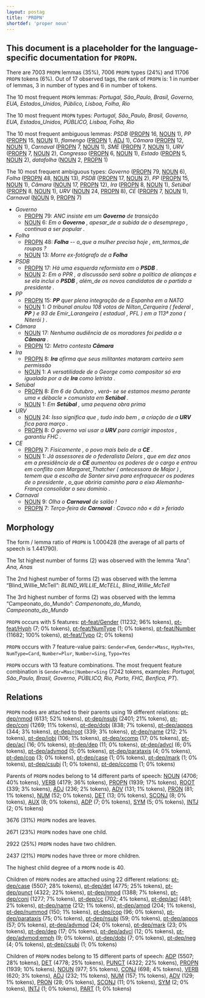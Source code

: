 ```yaml
---
layout: postag
title: 'PROPN'
shortdef: 'proper noun'
---
```


This document is a placeholder for the language-specific documentation
for `PROPN`.
--------------------------------------------------------------------------------
There are 7003 `PROPN` lemmas (35%), 7006 `PROPN` types (24%) and 11706 `PROPN` tokens (6%).
Out of 17 observed tags, the rank of `PROPN` is: 1 in number of lemmas, 3 in number of types and 6 in number of tokens.

The 10 most frequent `PROPN` lemmas: _Portugal, São_Paulo, Brasil, Governo, EUA, Estados_Unidos, Público, Lisboa, Folha, Rio_

The 10 most frequent `PROPN` types:  _Portugal, São_Paulo, Brasil, Governo, EUA, Estados_Unidos, PÚBLICO, Lisboa, Folha, Rio_

The 10 most frequent ambiguous lemmas: _PSDB_ ([PROPN]() 16, [NOUN]() 1), _PP_ ([PROPN]() 15, [NOUN]() 1), _flamengo_ ([PROPN]() 1, [ADJ]() 1), _Câmara_ ([PROPN]() 12, [NOUN]() 1), _Carnaval_ ([PROPN]() 7, [NOUN]() 1), _SME_ ([PROPN]() 7, [NOUN]() 1), _URV_ ([PROPN]() 7, [NOUN]() 2), _Congresso_ ([PROPN]() 6, [NOUN]() 1), _Estado_ ([PROPN]() 5, [NOUN]() 2), _datafolha_ ([NOUN]() 2, [PROPN]() 1)

The 10 most frequent ambiguous types:  _Governo_ ([PROPN]() 79, [NOUN]() 6), _Folha_ ([PROPN]() 48, [NOUN]() 13), _PSDB_ ([PROPN]() 17, [NOUN]() 2), _PP_ ([PROPN]() 15, [NOUN]() 1), _Câmara_ ([NOUN]() 17, [PROPN]() 12), _Ira_ ([PROPN]() 8, [NOUN]() 1), _Setúbal_ ([PROPN]() 8, [NOUN]() 1), _URV_ ([NOUN]() 24, [PROPN]() 8), _CE_ ([PROPN]() 7, [NOUN]() 1), _Carnaval_ ([NOUN]() 9, [PROPN]() 7)


* _Governo_
  * [PROPN]() 79: _ANC insiste em um <b>Governo</b> de transição_
  * [NOUN]() 6: _Em o <b>Governo</b> , apesar_de a subida de o desemprego , continua a ser popular ._
* _Folha_
  * [PROPN]() 48: _<b>Folha</b> -- o_que a mulher precisa hoje , em_termos_de roupas ?_
  * [NOUN]() 13: _Morre ex-fotógrafo de a <b>Folha</b>_
* _PSDB_
  * [PROPN]() 17: _Há uma esquerda reformista em o <b>PSDB</b> ._
  * [NOUN]() 2: _Em o PPR , a discussão será sobre a política de alianças e se ela inclui o <b>PSDB</b> , além_de os novos candidatos de o partido a presidente ._
* _PP_
  * [PROPN]() 15: _<b>PP</b> quer plena integração de a Espanha em a NATO_
  * [NOUN]() 1: _O tribunal anulou 108 votos de Nilton_Cerqueira ( federal , <b>PP</b> ) e 93 de Emir_Larangeira ( estadual , PFL ) em a 113ª zona ( Niterói ) ._
* _Câmara_
  * [NOUN]() 17: _Nenhuma audiência de os moradores foi pedida a a <b>Câmara</b> ._
  * [PROPN]() 12: _Metro contesta <b>Câmara</b>_
* _Ira_
  * [PROPN]() 8: _<b>Ira</b> afirma que seus militantes mataram carteiro sem permissão_
  * [NOUN]() 1: _A versatilidade de o George como compositor só era igualada por a de <b>Ira</b> como letrista ._
* _Setúbal_
  * [PROPN]() 8: _Em 6 de Outubro , verá- se se estamos mesmo perante uma « débacle » comunista em <b>Setúbal</b> ._
  * [NOUN]() 1: _Em <b>Setúbal</b> , uma pequena obra prima_
* _URV_
  * [NOUN]() 24: _Isso significa que , tudo indo bem , a criação de a <b>URV</b> fica para março ._
  * [PROPN]() 8: _O governo vai usar a <b>URV</b> para corrigir impostos , garantiu FHC ._
* _CE_
  * [PROPN]() 7: _Fisicamente , o povo mais belo de a <b>CE</b> ._
  * [NOUN]() 1: _Já assessores de o federalista Delors , que em dez anos em a presidência de a <b>CE</b> aumentou os poderes de o cargo e entrou em conflito com Margaret_Thatcher ( antecessora de Major ) , temem que a escolha de Santer sirva para enfraquecer os poderes de o presidente , o_que abriria caminho para o eixo Alemanha-França consolidar o seu domínio ._
* _Carnaval_
  * [NOUN]() 9: _Olha o <b>Carnaval</b> de salão !_
  * [PROPN]() 7: _Terça-feira de <b>Carnaval</b> : Cavaco não « dá » feriado_

## Morphology

The form / lemma ratio of `PROPN` is 1.000428 (the average of all parts of speech is 1.441790).

The 1st highest number of forms (2) was observed with the lemma “Ana”: _Ana, Anas_

The 2nd highest number of forms (2) was observed with the lemma “Blind_Willie_McTell”: _BLIND_WILLIE_McTELL, Blind_Willie_McTell_

The 3rd highest number of forms (2) was observed with the lemma “Campeonato_do_Mundo”: _Campenonato_do_Mundo, Campeonato_do_Mundo_

`PROPN` occurs with 5 features: [pt-feat/Gender]() (11232; 96% tokens), [pt-feat/Hyph]() (7; 0% tokens), [pt-feat/NumType]() (1; 0% tokens), [pt-feat/Number]() (11682; 100% tokens), [pt-feat/Typo]() (2; 0% tokens)

`PROPN` occurs with 7 feature-value pairs: `Gender=Fem`, `Gender=Masc`, `Hyph=Yes`, `NumType=Card`, `Number=Plur`, `Number=Sing`, `Typo=Yes`

`PROPN` occurs with 13 feature combinations. The most frequent feature combination is `Gender=Masc|Number=Sing` (7242 tokens, examples: _Portugal, São_Paulo, Brasil, Governo, PÚBLICO, Rio, Porto, FHC, Benfica, PT_).


## Relations

`PROPN` nodes are attached to their parents using 19 different relations: [pt-dep/nmod]() (6131; 52% tokens), [pt-dep/nsubj]() (2401; 21% tokens), [pt-dep/conj]() (1269; 11% tokens), [pt-dep/dobj]() (838; 7% tokens), [pt-dep/appos]() (344; 3% tokens), [pt-dep/root]() (339; 3% tokens), [pt-dep/name]() (212; 2% tokens), [pt-dep/iobj]() (106; 1% tokens), [pt-dep/xcomp]() (17; 0% tokens), [pt-dep/acl]() (16; 0% tokens), [pt-dep/dep]() (11; 0% tokens), [pt-dep/advcl]() (6; 0% tokens), [pt-dep/advmod]() (5; 0% tokens), [pt-dep/parataxis]() (4; 0% tokens), [pt-dep/cop]() (3; 0% tokens), [pt-dep/case]() (1; 0% tokens), [pt-dep/mark]() (1; 0% tokens), [pt-dep/csubj]() (1; 0% tokens), [pt-dep/ccomp]() (1; 0% tokens)

Parents of `PROPN` nodes belong to 14 different parts of speech: [NOUN]() (4706; 40% tokens), [VERB]() (4179; 36% tokens), [PROPN]() (1939; 17% tokens), [ROOT]() (339; 3% tokens), [ADJ]() (236; 2% tokens), [ADV]() (131; 1% tokens), [PRON]() (81; 1% tokens), [NUM]() (52; 0% tokens), [DET]() (13; 0% tokens), [SCONJ]() (8; 0% tokens), [AUX]() (8; 0% tokens), [ADP]() (7; 0% tokens), [SYM]() (5; 0% tokens), [INTJ]() (2; 0% tokens)

3676 (31%) `PROPN` nodes are leaves.

2671 (23%) `PROPN` nodes have one child.

2922 (25%) `PROPN` nodes have two children.

2437 (21%) `PROPN` nodes have three or more children.

The highest child degree of a `PROPN` node is 40.

Children of `PROPN` nodes are attached using 22 different relations: [pt-dep/case]() (5507; 28% tokens), [pt-dep/det]() (4775; 25% tokens), [pt-dep/punct]() (4322; 22% tokens), [pt-dep/nmod]() (1388; 7% tokens), [pt-dep/conj]() (1277; 7% tokens), [pt-dep/cc]() (702; 4% tokens), [pt-dep/acl]() (481; 2% tokens), [pt-dep/name]() (212; 1% tokens), [pt-dep/amod]() (204; 1% tokens), [pt-dep/nummod]() (150; 1% tokens), [pt-dep/cop]() (96; 0% tokens), [pt-dep/parataxis]() (75; 0% tokens), [pt-dep/nsubj]() (59; 0% tokens), [pt-dep/appos]() (57; 0% tokens), [pt-dep/advmod]() (24; 0% tokens), [pt-dep/mark]() (23; 0% tokens), [pt-dep/dep]() (17; 0% tokens), [pt-dep/advcl]() (12; 0% tokens), [pt-dep/advmod:emph]() (9; 0% tokens), [pt-dep/dobj]() (7; 0% tokens), [pt-dep/neg]() (4; 0% tokens), [pt-dep/csubj]() (1; 0% tokens)

Children of `PROPN` nodes belong to 15 different parts of speech: [ADP]() (5507; 28% tokens), [DET]() (4778; 25% tokens), [PUNCT]() (4322; 22% tokens), [PROPN]() (1939; 10% tokens), [NOUN]() (977; 5% tokens), [CONJ]() (698; 4% tokens), [VERB]() (620; 3% tokens), [ADJ]() (232; 1% tokens), [NUM]() (157; 1% tokens), [ADV]() (129; 1% tokens), [PRON]() (28; 0% tokens), [SCONJ]() (11; 0% tokens), [SYM]() (2; 0% tokens), [INTJ]() (1; 0% tokens), [PART]() (1; 0% tokens)

